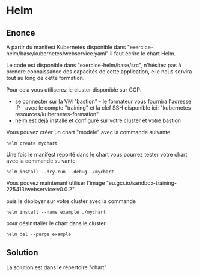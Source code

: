 # Helm

## Enonce

A partir du manifest Kubernetes disponible dans "exercice-helm/base/kubernetes/webservice.yaml" il faut écrire le chart Helm.

Le code est disponible dans "exercice-helm/base/src", n'hésitez pas à prendre connaissance des capacités de cette application, elle nous servira tout au long de cette formation.

Pour cela vous utiliserez le cluster disponible sur GCP:

- se connecter sur la VM "bastion" - le formateur vous fournira l'adresse IP - avec le compte "training" et la clef SSH disponible ici: "kubernetes-resources/kubernetes-formation"
- helm est déjà installé et configuré sur votre cluster et votre bastion

Vous pouvez créer un chart "modèle" avec la commande suivante

```language-bash
helm create mychart
```

Une fois le manifest reporté dans le chart vous pourrez tester votre chart avec la commande suivante:

```language-bash
helm install --dry-run --debug ./mychart
```

Vous pouvez maintenant utiliser l'image "eu.gcr.io/sandbox-training-225413/webservice:v0.0.2".

puis le déployer sur votre cluster avec la commande

```language-bash
helm install --name example ./mychart
```

pour désinstaller le chart dans le cluster

```language-bash
helm del --purge example
```

## Solution

La solution est dans le répertoire "chart"
